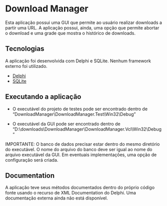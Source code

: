 # Download Manager

Esta aplicação possui uma GUI que permite ao usuário realizar downloads a partir uma URL. A aplicação possui, ainda, uma opção que permite abortar o download e uma grade que mostra o histórico de downloads.

## Tecnologias

A aplicação foi desenvolvida com Delphi e SQLite. Nenhum framework externo foi utilizado.

 - [Delphi](https://www.embarcadero.com/products/delphi)
 - [SQLite](https://sqlite.org/index.html)

## Executando a aplicação

- O executável do projeto de testes pode ser encontrado dentro de “DownloadManager\DownloadManager.Test\Win32\Debug”

- O executável da GUI pode ser encontrado dentro de “D:\downloads\DownloadManager\DownloadManager.Vcl\Win32\Debug”

IMPORTANTE: O banco de dados precisar estar dentro do mesmo diretório do executável. O nome do arquivo do banco deve ser igual ao nome do arquivo executável da GUI. Em eventuais implementações, uma opção de configuração será criada.

## Documentation

A aplicação teve seus métodos documentados dentro do próprio código fonte usando o recurso de XML Documentation do Delphi. Uma documentação externa ainda não está disponível.
